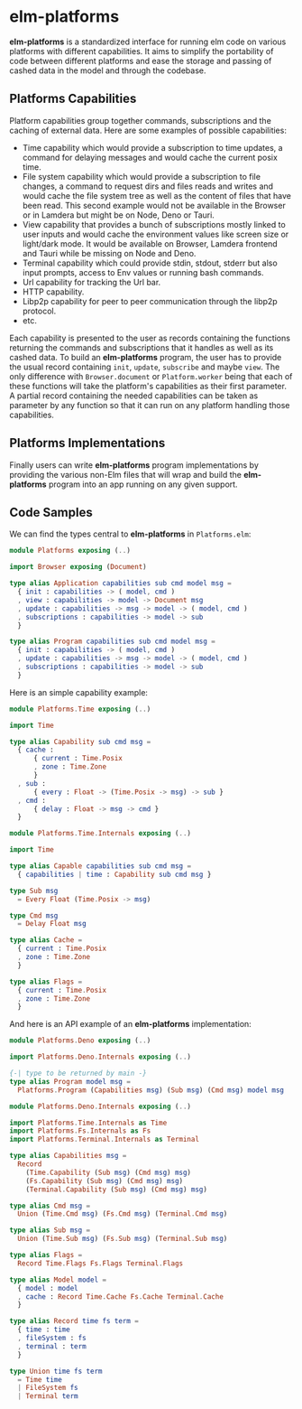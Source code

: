 # **elm-platforms**

**elm-platforms** is a standardized interface for running elm code on various platforms with different capabilities. It aims to simplify the portability of code between different platforms and ease the storage and passing of cashed data in the model and through the codebase.

## **Platforms Capabilities**

Platform capabilities group together commands, subscriptions and the caching of external data. Here are some examples of possible capabilities:

- Time capability which would provide a subscription to time updates, a command for delaying messages and would cache the current posix time.
- File system capability which would provide a subscription to file changes, a command to request dirs and files reads and writes and would cache the file system tree as well as the content of files that have been read. This second example would not be available in the Browser or in Lamdera but might be on Node, Deno or Tauri.
- View capability that provides a bunch of subscriptions mostly linked to user inputs and would cache the environment values like screen size or light/dark mode. It would be available on Browser, Lamdera frontend and Tauri while be missing on Node and Deno.
- Terminal capability which could provide stdin, stdout, stderr but also input prompts, access to Env values or running bash commands.
- Url capability for tracking the Url bar.
- HTTP capability.
- Libp2p capability for peer to peer communication through the libp2p protocol.
- etc.

Each capability is presented to the user as records containing the functions returning the commands and subscriptions that it handles as well as its cashed data.
To build an **elm-platforms** program, the user has to provide the usual record containing `init`, `update`, `subscribe` and maybe `view`. The only difference with `Browser.document` or `Platform.worker` being that each of these functions will take the platform's capabilities as their first parameter.
A partial record containing the needed capabilities can be taken as parameter by any function so that it can run on any platform handling those capabilities.

## **Platforms Implementations**

Finally users can write **elm-platforms** program implementations by providing the various non-Elm files that will wrap and build the **elm-platforms** program into an app running on any given support.

## **Code Samples**

We can find the types central to **elm-platforms** in `Platforms.elm`:

```elm
module Platforms exposing (..)

import Browser exposing (Document)

type alias Application capabilities sub cmd model msg =
  { init : capabilities -> ( model, cmd )
  , view : capabilities -> model -> Document msg
  , update : capabilities -> msg -> model -> ( model, cmd )
  , subscriptions : capabilities -> model -> sub
  }

type alias Program capabilities sub cmd model msg =
  { init : capabilities -> ( model, cmd )
  , update : capabilities -> msg -> model -> ( model, cmd )
  , subscriptions : capabilities -> model -> sub
  }
```

Here is an simple capability example:

```elm
module Platforms.Time exposing (..)

import Time

type alias Capability sub cmd msg =
  { cache :
      { current : Time.Posix
      , zone : Time.Zone
      }
  , sub :
      { every : Float -> (Time.Posix -> msg) -> sub }
  , cmd :
      { delay : Float -> msg -> cmd }
  }
```

```elm
module Platforms.Time.Internals exposing (..)

import Time

type alias Capable capabilities sub cmd msg =
  { capabilities | time : Capability sub cmd msg }

type Sub msg
  = Every Float (Time.Posix -> msg)

type Cmd msg
  = Delay Float msg

type alias Cache =
  { current : Time.Posix
  , zone : Time.Zone
  }

type alias Flags =
  { current : Time.Posix
  , zone : Time.Zone
  }
```

And here is an API example of an **elm-platforms** implementation:

```elm
module Platforms.Deno exposing (..)

import Platforms.Deno.Internals exposing (..)

{-| type to be returned by main -}
type alias Program model msg =
  Platforms.Program (Capabilities msg) (Sub msg) (Cmd msg) model msg
```

```elm
module Platforms.Deno.Internals exposing (..)

import Platforms.Time.Internals as Time
import Platforms.Fs.Internals as Fs
import Platforms.Terminal.Internals as Terminal

type alias Capabilities msg =
  Record
    (Time.Capability (Sub msg) (Cmd msg) msg)
    (Fs.Capability (Sub msg) (Cmd msg) msg)
    (Terminal.Capability (Sub msg) (Cmd msg) msg)

type alias Cmd msg =
  Union (Time.Cmd msg) (Fs.Cmd msg) (Terminal.Cmd msg)

type alias Sub msg =
  Union (Time.Sub msg) (Fs.Sub msg) (Terminal.Sub msg)

type alias Flags =
  Record Time.Flags Fs.Flags Terminal.Flags

type alias Model model =
  { model : model
  , cache : Record Time.Cache Fs.Cache Terminal.Cache
  }

type alias Record time fs term =
  { time : time
  , fileSystem : fs
  , terminal : term
  }

type Union time fs term
  = Time time
  | FileSystem fs
  | Terminal term
```
